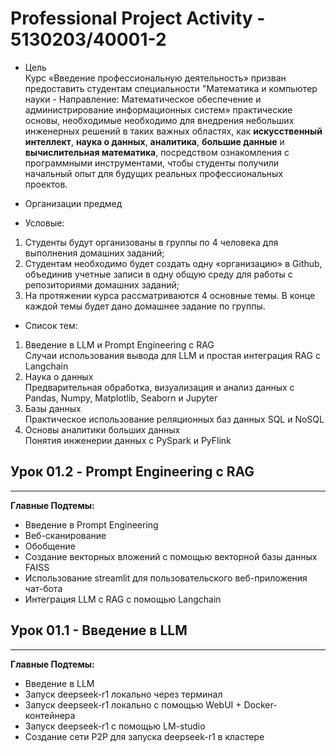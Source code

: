 # Professional Project Activity - 5130203/40001-2  

* Цель   
Курс «Введение профессиональную деятельность» призван предоставить студентам специальности "Математика и компьютер науки - Направление: Математическое обеспечение и администрирование информационных систем» практические основы, необходимые необходимо для внедрения небольших инженерных решений в таких важных областях, как **искусственный интеллект**, **наука о данных**, **аналитика**, **большие данные** и **вычислительная математика**, посредством ознакомления с программными инструментами, чтобы студенты получили начальный опыт для будущих реальных профессиональных проектов.  

* Организации предмед  

- Условые:
1) Студенты будут организованы в группы по 4 человека для выполнения домашних заданий;  
2) Студентам необходимо будет создать одну «организацию» в Github, объединив учетные записи в одну общую среду для работы с репозиториями домашних заданий;  
3) На протяжении курса рассматриваются 4 основные темы. В конце каждой темы будет дано домашнее задание по группы.  

- Список тем:  
1) Введение в LLM и Prompt Engineering с RAG   
Случаи использования вывода для LLM и простая интеграция RAG с Langchain  
2) Наука о данных   
Предварительная обработка, визуализация и анализ данных с Pandas, Numpy, Matplotlib, Seaborn и Jupyter
3) Базы данных   
Практическое использование реляционных баз данных SQL и NoSQL
4) Основы аналитики больших данных  
Понятия инженерии данных с PySpark и PyFlink  

## Урок 01.2 - Prompt Engineering с RAG   
----------------------------------------  

**Главные Подтемы:**  
  * Введение в Prompt Engineering
  * Веб-сканирование  
  * Обобщение  
  * Создание векторных вложений с помощью векторной базы данных FAISS  
  * Использование streamlit для пользовательского веб-приложения чат-бота  
  * Интеграция LLM с RAG с помощью Langchain  
  
## Урок 01.1 - Введение в LLM  
-------------------------------  

**Главные Подтемы:**  
  * Введение в LLM  
  * Запуск deepseek-r1 локально через терминал  
  * Запуск deepseek-r1 локально с помощью WebUI + Docker-контейнера  
  * Запуск deepseek-r1 с помощью LM-studio  
  * Создание сети P2P для запуска deepseek-r1 в кластере  



